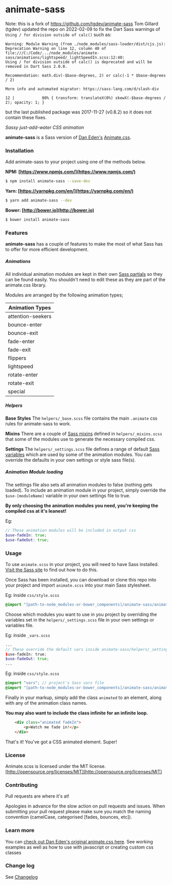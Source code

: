 # animate-sass

Note: this is a fork of https://github.com/tgdev/animate-sass
Tom Gillard (tgdev) updated the repo on 2022-02-09 to fix the Dart Sass warnings of `Using / for division outside of calc()` such as:
```
Warning: Module Warning (from ./node_modules/sass-loader/dist/cjs.js):  
Deprecation Warning on line 12, column 40 of file:///C:/Code/.../node_modules/animate-sass/animations/lightspeed/_lightSpeedIn.scss:12:40:
Using / for division outside of calc() is deprecated and will be removed in Dart Sass 2.0.0.

Recommendation: math.div(-$base-degrees, 2) or calc(-1 * $base-degrees / 2)

More info and automated migrator: https://sass-lang.com/d/slash-div

12 |            80% { transform: translateX(0%) skewX(-$base-degrees / 2); opacity: 1; } 
```
but the last published package was 2017-11-27 (v0.8.2) so it does not contain these fixes. 

_*Sassy just-add-water CSS animation*_

**animate-sass** is a Sass version of [Dan Eden's](https://github.com/daneden) [Animate.css](https://daneden.me/animate/).

### Installation

Add animate-sass to your project using one of the methods below.

**NPM: [https://www.npmjs.com/](https://www.npmjs.com/)**
```bash
$ npm install animate-sass --save-dev
```

**Yarn: [https://yarnpkg.com/en/](https://yarnpkg.com/en/)**
```bash
$ yarn add animate-sass --dev
```

**Bower: [http://bower.io](http://bower.io)**
```bash
$ bower install animate-sass
```

### Features
**animate-sass** has a couple of features to make the most of what Sass has to offer for more efficient development.

##### Animations

All individual animation modules are kept in their own [Sass partials](http://sass-lang.com/documentation/file.SASS_REFERENCE.html#partials) so they can be found easily. You shouldn't need to edit these as they are part of the animate.css library.

Modules are arranged by the following animation types;

| Animation Types   |
|-------------------|
| attention-seekers |
| bounce-enter      |
| bounce-exit       |
| fade-enter        |
| fade-exit         |
| flippers          |
| lightspeed        |
| rotate-enter      |
| rotate-exit       |
| special           |


##### Helpers

**Base Styles**
The `helpers/_base.scss` file contains the main `.animate` css rules for animate-sass to work.

**Mixins**
There are a couple of [Sass mixins](http://sass-lang.com/documentation/file.SASS_REFERENCE.html#mixins) defined in `helpers/_mixins.scss` that some of the modules use to generate the necessary compiled css.

**Settings**
The `helpers/_settings.scss` file defines a range of default [Sass variables](http://sass-lang.com/documentation/file.SASS_REFERENCE.html#variables_) which are used by some of the animation modules. You can override the defaults in your own settings or style sass file(s).


##### Animation Module loading
The settings file also sets all animation modules to false (nothing gets loaded).
To include an animation module in your project, simply override the `$use-[moduleName]` variable in your own settings file to true.

**By only choosing the animation modules you need, you're keeping the compiled css at it's leanest!**

Eg:
```scss
// These animation modules will be included in output css
$use-fadeIn: true;
$use-fadeOut: true;
```


### Usage

To use `animate.scss` in your project, you will need to have Sass installed. [Visit the Sass site](http://sass-lang.com/) to find out how to do this.

Once Sass has been installed, you can download or clone this repo into your project and import `animate.scss` into your main Sass stylesheet.

Eg: inside `css/style.scss`
```scss
@import "[path-to-node_modules-or-bower_components]/animate-sass/animate";
```

Choose which modules you want to use in you project by overriding the variables set in the `helpers/_settings.scss` file in your own settings or variables file.

Eg: inside `_vars.scss`
```scss
...
// These override the default vars inside animate-sass/helpers/_settings.scss
$use-fadeIn: true;
$use-fadeOut: true;
...
```

Eg: inside `css/style.scss`
```scss
@import "vars"; // project's Sass vars file
@import "[path-to-node_modules-or-bower_components]/animate-sass/animate";
```

Finally in your markup, simply add the class `animated` to an element, along with any of the animation class names.

**You may also want to include the class infinite for an infinite loop.**

```html
    <div class="animated fadeIn">
    	<p>Watch me fade in!</p>
    </div>
```

That's it! You've got a CSS animated element. Super!


### License

Animate.scss is licensed under the MIT license. [http://opensource.org/licenses/MIT](http://opensource.org/licenses/MIT)


### Contributing

Pull requests are where it's at!

Apologies in advance for the slow action on pull requests and issues. When submitting your pull request please make sure you match the naming convention (camelCase, categorised [fades, bounces, etc]).


### Learn more

You can [check out Dan Eden's original animate.css here](http://daneden.me/animate). See working examples as well as how to use with javascript or creating custom css classes


### Change log

See [Changelog](CHANGELOG.md)
